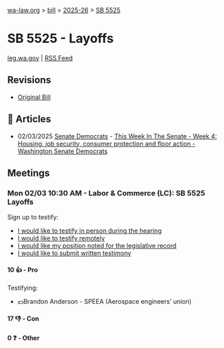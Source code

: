[wa-law.org](/) > [bill](/bill/) > [2025-26](/bill/2025-26/) > [SB 5525](/bill/2025-26/sb/5525/)

# SB 5525 - Layoffs
[leg.wa.gov](https://app.leg.wa.gov/billsummary?BillNumber=5525&Year=2025&Initiative=false) | [RSS Feed](./rss.xml)

## Revisions
* [Original Bill](1/)

## 📰 Articles
* 02/03/2025 [Senate Democrats](/org/senate_democrats/) - [This Week In The Senate - Week 4: Housing, job security, consumer protection and floor action - Washington Senate Democrats](https://senatedemocrats.wa.gov/blog/2025/02/02/this-week-in-the-senate-week-4-housing-job-security-consumer-protection-and-floor-action/#:~:text=Senate%20Bill%205525)

## Meetings
### Mon 02/03 10:30 AM - Labor & Commerce (LC): SB 5525 Layoffs
Sign up to testify:
* [I would like to testify in person during the hearing](https://app.leg.wa.gov/csi/Testifier/Add?chamber=House&mId=32665&aId=162799&caId=25277&tId=1)
* [I would like to testify remotely](https://app.leg.wa.gov/csi/Testifier/Add?chamber=House&mId=32665&aId=162799&caId=25277&tId=2)
* [I would like my position noted for the legislative record](https://app.leg.wa.gov/csi/Testifier/Add?chamber=House&mId=32665&aId=162799&caId=25277&tId=3)
* [I would like to submit written testimony](https://app.leg.wa.gov/csi/Testifier/Add?chamber=House&mId=32665&aId=162799&caId=25277&tId=4)

#### 10 👍 - Pro
Testifying:
* 💵Brandon Anderson - SPEEA (Aerospace engineers’ union)

#### 17 👎 - Con

#### 0 ❓ - Other
